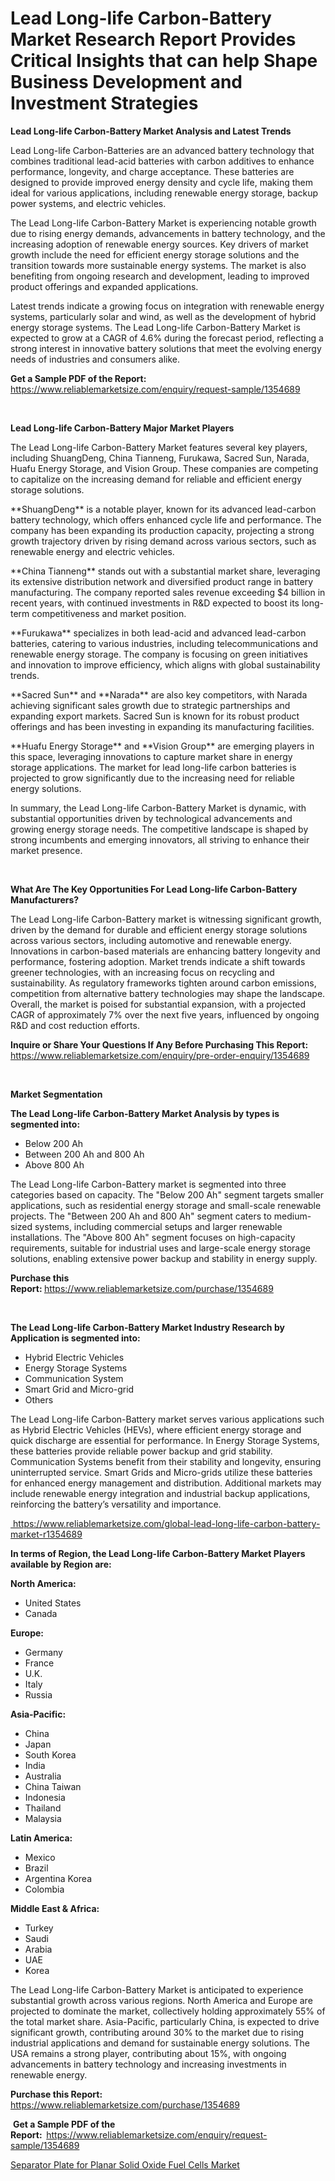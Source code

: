 <p><h1>Lead Long-life Carbon-Battery Market Research Report Provides Critical Insights that can help Shape Business Development and Investment Strategies</h1></p><p><strong>Lead Long-life Carbon-Battery Market Analysis and Latest Trends</strong></p>
<p><p>Lead Long-life Carbon-Batteries are an advanced battery technology that combines traditional lead-acid batteries with carbon additives to enhance performance, longevity, and charge acceptance. These batteries are designed to provide improved energy density and cycle life, making them ideal for various applications, including renewable energy storage, backup power systems, and electric vehicles.</p><p>The Lead Long-life Carbon-Battery Market is experiencing notable growth due to rising energy demands, advancements in battery technology, and the increasing adoption of renewable energy sources. Key drivers of market growth include the need for efficient energy storage solutions and the transition towards more sustainable energy systems. The market is also benefiting from ongoing research and development, leading to improved product offerings and expanded applications.</p><p>Latest trends indicate a growing focus on integration with renewable energy systems, particularly solar and wind, as well as the development of hybrid energy storage systems. The Lead Long-life Carbon-Battery Market is expected to grow at a CAGR of 4.6% during the forecast period, reflecting a strong interest in innovative battery solutions that meet the evolving energy needs of industries and consumers alike.</p></p>
<p><strong>Get a Sample PDF of the Report:&nbsp;</strong> <a href="https://www.reliablemarketsize.com/enquiry/request-sample/1354689?utm_campaign=3345&utm_medium=2&utm_source=Github&utm_content=ia&utm_term=07042025&utm_id=lead-long-life-carbon-battery">https://www.reliablemarketsize.com/enquiry/request-sample/1354689</a></p>
<p>&nbsp;</p>
<p><strong>Lead Long-life Carbon-Battery Major Market Players</strong></p>
<p><p>The Lead Long-life Carbon-Battery Market features several key players, including ShuangDeng, China Tianneng, Furukawa, Sacred Sun, Narada, Huafu Energy Storage, and Vision Group. These companies are competing to capitalize on the increasing demand for reliable and efficient energy storage solutions.</p><p>**ShuangDeng** is a notable player, known for its advanced lead-carbon battery technology, which offers enhanced cycle life and performance. The company has been expanding its production capacity, projecting a strong growth trajectory driven by rising demand across various sectors, such as renewable energy and electric vehicles.</p><p>**China Tianneng** stands out with a substantial market share, leveraging its extensive distribution network and diversified product range in battery manufacturing. The company reported sales revenue exceeding $4 billion in recent years, with continued investments in R&D expected to boost its long-term competitiveness and market position.</p><p>**Furukawa** specializes in both lead-acid and advanced lead-carbon batteries, catering to various industries, including telecommunications and renewable energy storage. The company is focusing on green initiatives and innovation to improve efficiency, which aligns with global sustainability trends.</p><p>**Sacred Sun** and **Narada** are also key competitors, with Narada achieving significant sales growth due to strategic partnerships and expanding export markets. Sacred Sun is known for its robust product offerings and has been investing in expanding its manufacturing facilities.</p><p>**Huafu Energy Storage** and **Vision Group** are emerging players in this space, leveraging innovations to capture market share in energy storage applications. The market for lead long-life carbon batteries is projected to grow significantly due to the increasing need for reliable energy solutions.</p><p>In summary, the Lead Long-life Carbon-Battery Market is dynamic, with substantial opportunities driven by technological advancements and growing energy storage needs. The competitive landscape is shaped by strong incumbents and emerging innovators, all striving to enhance their market presence.</p></p>
<p>&nbsp;</p>
<p><strong>What Are The Key Opportunities For Lead Long-life Carbon-Battery Manufacturers?</strong></p>
<p><p>The Lead Long-life Carbon-Battery market is witnessing significant growth, driven by the demand for durable and efficient energy storage solutions across various sectors, including automotive and renewable energy. Innovations in carbon-based materials are enhancing battery longevity and performance, fostering adoption. Market trends indicate a shift towards greener technologies, with an increasing focus on recycling and sustainability. As regulatory frameworks tighten around carbon emissions, competition from alternative battery technologies may shape the landscape. Overall, the market is poised for substantial expansion, with a projected CAGR of approximately 7% over the next five years, influenced by ongoing R&D and cost reduction efforts.</p></p>
<p><strong>Inquire or Share Your Questions If Any Before Purchasing This Report:</strong> <a href="https://www.reliablemarketsize.com/enquiry/pre-order-enquiry/1354689?utm_campaign=3345&utm_medium=2&utm_source=Github&utm_content=ia&utm_term=07042025&utm_id=lead-long-life-carbon-battery">https://www.reliablemarketsize.com/enquiry/pre-order-enquiry/1354689</a></p>
<p>&nbsp;</p>
<p><strong>Market Segmentation</strong></p>
<p><strong>The Lead Long-life Carbon-Battery Market Analysis by types is segmented into:</strong></p>
<p><ul><li>Below 200 Ah</li><li>Between 200 Ah and 800 Ah</li><li>Above 800 Ah</li></ul></p>
<p><p>The Lead Long-life Carbon-Battery market is segmented into three categories based on capacity. The "Below 200 Ah" segment targets smaller applications, such as residential energy storage and small-scale renewable projects. The "Between 200 Ah and 800 Ah" segment caters to medium-sized systems, including commercial setups and larger renewable installations. The "Above 800 Ah" segment focuses on high-capacity requirements, suitable for industrial uses and large-scale energy storage solutions, enabling extensive power backup and stability in energy supply.</p></p>
<p><strong>Purchase this Report:&nbsp;</strong><a href="https://www.reliablemarketsize.com/purchase/1354689?utm_campaign=3345&utm_medium=2&utm_source=Github&utm_content=ia&utm_term=07042025&utm_id=lead-long-life-carbon-battery">https://www.reliablemarketsize.com/purchase/1354689</a></p>
<p>&nbsp;</p>
<p><strong>The Lead Long-life Carbon-Battery Market Industry Research by Application is segmented into:</strong></p>
<p><ul><li>Hybrid Electric Vehicles</li><li>Energy Storage Systems</li><li>Communication System</li><li>Smart Grid and Micro-grid</li><li>Others</li></ul></p>
<p><p>The Lead Long-life Carbon-Battery market serves various applications such as Hybrid Electric Vehicles (HEVs), where efficient energy storage and quick discharge are essential for performance. In Energy Storage Systems, these batteries provide reliable power backup and grid stability. Communication Systems benefit from their stability and longevity, ensuring uninterrupted service. Smart Grids and Micro-grids utilize these batteries for enhanced energy management and distribution. Additional markets may include renewable energy integration and industrial backup applications, reinforcing the battery’s versatility and importance.</p></p>
<p><a href="https://www.reliablemarketsize.com/global-lead-long-life-carbon-battery-market-r1354689?utm_campaign=3345&utm_medium=2&utm_source=Github&utm_content=ia&utm_term=07042025&utm_id=lead-long-life-carbon-battery">&nbsp;https://www.reliablemarketsize.com/global-lead-long-life-carbon-battery-market-r1354689</a></p>
<p><strong>In terms of Region, the Lead Long-life Carbon-Battery Market Players available by Region are:</strong></p>
<p>
    <p> <strong> North America: </strong>
        <ul>
            <li>United States</li>
            <li>Canada</li>
        </ul>
        </p> 
    <p> <strong> Europe: </strong>
        <ul>
            <li>Germany</li>
            <li>France</li>
            <li>U.K.</li>
            <li>Italy</li>
            <li>Russia</li>
        </ul>
        </p> 
    <p> <strong> Asia-Pacific: </strong>
        <ul>
            <li>China</li>
            <li>Japan</li>
            <li>South Korea</li>
            <li>India</li>
            <li>Australia</li>
            <li>China Taiwan</li>
            <li>Indonesia</li>
            <li>Thailand</li>
            <li>Malaysia</li>
        </ul>
        </p> 
    <p> <strong> Latin America: </strong>
        <ul>
            <li>Mexico</li>
            <li>Brazil</li>
            <li>Argentina Korea</li>
            <li>Colombia</li>
        </ul>
        </p> 
    <p> <strong> Middle East & Africa: </strong>
        <ul>
            <li>Turkey</li>
            <li>Saudi</li>
            <li>Arabia</li>
            <li>UAE</li>
            <li>Korea</li>
        </ul>
    </p>
    </p>
<p><p>The Lead Long-life Carbon-Battery Market is anticipated to experience substantial growth across various regions. North America and Europe are projected to dominate the market, collectively holding approximately 55% of the total market share. Asia-Pacific, particularly China, is expected to drive significant growth, contributing around 30% to the market due to rising industrial applications and demand for sustainable energy solutions. The USA remains a strong player, contributing about 15%, with ongoing advancements in battery technology and increasing investments in renewable energy.</p></p>
<p><strong>Purchase this Report: </strong><a href="https://www.reliablemarketsize.com/purchase/1354689?utm_campaign=3345&utm_medium=2&utm_source=Github&utm_content=ia&utm_term=07042025&utm_id=lead-long-life-carbon-battery">https://www.reliablemarketsize.com/purchase/1354689</a></p>
<p>&nbsp;<strong>Get a Sample PDF of the Report:&nbsp;&nbsp;</strong><a href="https://www.reliablemarketsize.com/enquiry/request-sample/1354689?utm_campaign=3345&utm_medium=2&utm_source=Github&utm_content=ia&utm_term=07042025&utm_id=lead-long-life-carbon-battery">https://www.reliablemarketsize.com/enquiry/request-sample/1354689</a></p>
<p><strong></strong></p>
<p><p><a href="https://github.com/herakterroem/Market-Research-Report-List-1/blob/main/separator-plate-for-planar-solid-oxide-fuel-cells-market.md?utm_campaign=3345&utm_medium=2&utm_source=Github&utm_content=ia&utm_term=07042025&utm_id=lead-long-life-carbon-battery">Separator Plate for Planar Solid Oxide Fuel Cells Market</a></p></p>